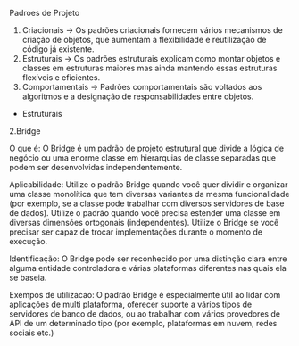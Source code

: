 Padroes de Projeto

1) Criacionais -> Os padrões criacionais fornecem vários mecanismos de criação de objetos, que aumentam a flexibilidade e reutilização de código já existente.
2) Estruturais -> Os padrões estruturais explicam como montar objetos e classes em estruturas maiores mas ainda mantendo essas estruturas flexíveis e eficientes.
3) Comportamentais -> Padrões comportamentais são voltados aos algoritmos e a designação de responsabilidades entre objetos.

* Estruturais

2.Bridge

O que é:
O Bridge é um padrão de projeto estrutural que divide a lógica de negócio ou uma enorme classe em hierarquias de classe separadas que podem ser desenvolvidas independentemente.

Aplicabilidade:
Utilize o padrão Bridge quando você quer dividir e organizar uma classe monolítica que tem diversas variantes da mesma funcionalidade (por exemplo, se a classe pode trabalhar com diversos servidores de base de dados).
Utilize o padrão quando você precisa estender uma classe em diversas dimensões ortogonais (independentes).
Utilize o Bridge se você precisar ser capaz de trocar implementações durante o momento de execução.

Identificação:
O Bridge pode ser reconhecido por uma distinção clara entre alguma entidade controladora e várias plataformas diferentes nas quais ela se baseia.

Exempos de utilizacao:
O padrão Bridge é especialmente útil ao lidar com aplicações de multi plataforma, oferecer suporte a vários tipos de servidores de banco de dados, ou ao trabalhar com vários provedores de API de um determinado tipo (por exemplo, plataformas em nuvem, redes sociais etc.)